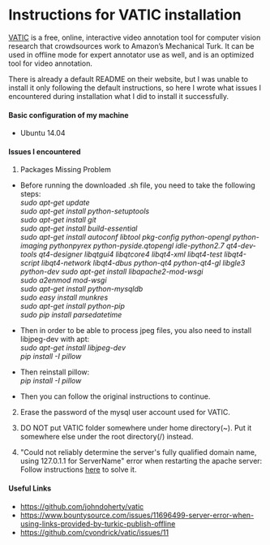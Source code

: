 # Instructions for VATIC installation

[VATIC](http://web.mit.edu/vondrick/vatic/) is a free, online, interactive video annotation tool for computer vision research that crowdsources work to Amazon’s Mechanical Turk. It can be used in offline mode for expert annotator use as well, and is an optimized tool for video annotation.

There is already a default README on their website, but I was unable to install it only following the default instructions, so here I wrote what issues I encountered during installation what I did to install it successfully.

#### Basic configuration of my machine
* Ubuntu 14.04


#### Issues I encountered
1. Packages Missing Problem
 * Before running the downloaded .sh file, you need to take the following steps:<br>
        _sudo apt-get update <br>
        sudo apt-get install python-setuptools<br>
        sudo apt-get install git<br>
        sudo apt-get install build-essential<br>
        sudo apt-get install autoconf libtool pkg-config python-opengl python-imaging pythonpyrex
        python-pyside.qtopengl idle-python2.7 qt4-dev-tools qt4-designer libqtgui4
        libqtcore4 libqt4-xml libqt4-test libqt4-script libqt4-network libqt4-dbus python-qt4
        python-qt4-gl libgle3 python-dev
        sudo apt-get install libapache2-mod-wsgi<br>
        sudo a2enmod mod-wsgi<br>
        sudo apt-get install python-mysqldb<br>
        sudo easy install munkres<br>
        sudo apt-get install python-pip<br>
        sudo pip install parsedatetime<br>_

 * Then in order to be able to process jpeg files, you also need to install libjpeg-dev with apt:<br>
        _sudo apt-get install libjpeg-dev<br>
        pip install -I pillow<br>_

 * Then reinstall pillow:<br>
        _pip install -I pillow_

 * Then you can follow the original instructions to continue.

2. Erase the password of the mysql user account used for VATIC. 

3. DO NOT put VATIC folder somewhere under home directory(~). Put it somewhere else under the root directory(/) instead.

4. "Could not reliably determine the server's fully qualified domain name, using 127.0.1.1 for ServerName" error when restarting the apache server: <br>
        Follow instructions [here](http://askubuntu.com/questions/256013/could-not-reliably-determine-the-servers-fully-qualified-domain-name) to solve it.
   
#### Useful Links
* https://github.com/johndoherty/vatic
* https://www.bountysource.com/issues/11696499-server-error-when-using-links-provided-by-turkic-publish-offline
* https://github.com/cvondrick/vatic/issues/11
